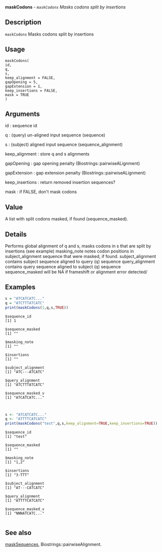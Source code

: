 **maskCodons** - *`maskCodons` Masks codons split by insertions*

Description
--------------------

`maskCodons` Masks codons split by insertions


Usage
--------------------
```
maskCodons(
id,
q,
s,
keep_alignment = FALSE,
gapOpening = 5,
gapExtension = 1,
keep_insertions = FALSE,
mask = TRUE
)
```

Arguments
-------------------

id
:   sequence id

q
:   (query) un-aligned input sequence (sequence)

s
:   (subject) aligned input sequence (sequence_alignment)

keep_alignment
:   store q and s alignments

gapOpening
:   gap opening penalty (Biostrings::pairwiseALignment)

gapExtension
:   gap extension penalty (Biostrings::pairwiseALignment)

keep_insertions
:   return removed insertion sequences?

mask
:   if FALSE, don't mask codons




Value
-------------------

A list with split codons masked, if found (sequence_masked).


Details
-------------------

Performs global alignment of q and s, masks codons in s that are split by 
insertions (see example)
masking_note notes codon positions in subject_alignment sequence that were 
masked, if found.
subject_alignment contains subject sequence aligned to query (q) sequence
query_alignment contains query sequence aligned to subject (q) sequence
sequence_masked will be NA if frameshift or alignment error detected/



Examples
-------------------

```R
s = "ATCATCATC..."
q = "ATCTTTATCATC"
print(maskCodons(1,q,s,TRUE))

```


```
$sequence_id
[1] 1

$sequence_masked
[1] ""

$masking_note
[1] ""

$insertions
[1] ""

$subject_alignment
[1] "ATC---ATCATC"

$query_alignment
[1] "ATCTTTATCATC"

$sequence_masked_v
[1] "ATCATCATC..."


```


```R

s <- "ATCATCATC..."
q <- "ATTTTCATCATC"
print(maskCodons("test",q,s,keep_alignment=TRUE,keep_insertions=TRUE))
```


```
$sequence_id
[1] "test"

$sequence_masked
[1] ""

$masking_note
[1] "1,2"

$insertions
[1] "3-TTT"

$subject_alignment
[1] "AT---CATCATC"

$query_alignment
[1] "ATTTTCATCATC"

$sequence_masked_v
[1] "NNNATCATC..."


```



See also
-------------------

[maskSequences](maskSequences.md), Biostrings::pairwiseAlignment.






